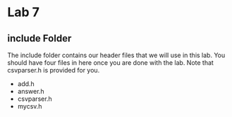 # Lab 7
## include Folder

The include folder contains our header files that we will use in this lab. You should have four files in here once you are done with the lab. Note that csvparser.h is provided for you.

- add.h
- answer.h
- csvparser.h
- mycsv.h

